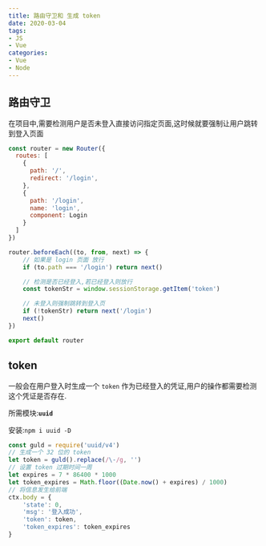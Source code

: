 ```yaml
--- 
title: 路由守卫和 生成 token
date: 2020-03-04
tags:  
- JS
- Vue
categories:
- Vue
- Node
---
```


## 路由守卫
在项目中,需要检测用户是否未登入直接访问指定页面,这时候就要强制让用户跳转到登入页面
```js
const router = new Router({
  routes: [
    {
      path: '/',
      redirect: '/login',
    },
    {
      path: '/login',
      name: 'login',
      component: Login
    }
  ]
})

router.beforeEach((to, from, next) => {
    // 如果是 login 页面 放行
    if (to.path === '/login') return next()

    // 检测是否已经登入,若已经登入则放行
    const tokenStr = window.sessionStorage.getItem('token')

    // 未登入则强制跳转到登入页
    if (!tokenStr) return next('/login')
    next()
})

export default router
```

## token
一般会在用户登入时生成一个 `token` 作为已经登入的凭证,用户的操作都需要检测这个凭证是否存在.

所需模块:**`uuid`**

安装:`npm i uuid -D`

```js
const guld = require('uuid/v4')
// 生成一个 32 位的 token
let token = guld().replace(/\-/g, '')
// 设置 token 过期时间一周
let expires = 7 * 86400 * 1000 
let token_expires = Math.floor((Date.now() + expires) / 1000)
// 将信息发生给前端
ctx.body = {
    'state': 0,
    'msg': '登入成功',
    'token': token,
    'token_expires': token_expires
}
```